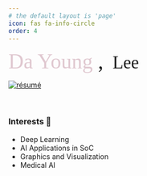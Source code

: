 ```yaml
---
# the default layout is 'page'
icon: fas fa-info-circle
order: 4
---
```


<!-- 
> Add Markdown syntax content to file `_tabs/about.md`{: .filepath } and it will show up on this page.
{: .prompt-tip } -->

<span style="color: #e0c8d0; font-family: 'Brush Script MT'; font-size: 3em;">Da Young </span> <span style="color: #black; font-family: 'Brush Script MT'; font-size: 3em;"> , </span>&nbsp;
<span style="color: #black; font-family: Copperplate, Papyrus, fantasy; font-size: 2.5em;">Lee </span>

<a href="https://drive.google.com/file/d/1aDT1blBcJjyv0YnSTv6gU6uB0VpmQ3eN/view?usp=drive_link"><img  alt="résumé"  src="https://img.shields.io/badge/résumé-CF89A0"/></a>

&nbsp;

<!-- Interests -->
<h3 align="left">Interests 🧐</h3>

- Deep Learning
- AI Applications in SoC
- Graphics and Visualization
- Medical AI
